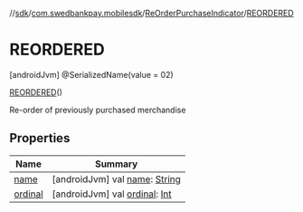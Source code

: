 //[sdk](../../../../index.md)/[com.swedbankpay.mobilesdk](../../index.md)/[ReOrderPurchaseIndicator](../index.md)/[REORDERED](index.md)



# REORDERED  
 [androidJvm] @SerializedName(value = 02)  
  
[REORDERED](index.md)()  


Re-order of previously purchased merchandise

   


## Properties  
  
|  Name |  Summary | 
|---|---|
| <a name="com.swedbankpay.mobilesdk/ReOrderPurchaseIndicator.REORDERED/name/#/PointingToDeclaration/"></a>[name](name.md)| <a name="com.swedbankpay.mobilesdk/ReOrderPurchaseIndicator.REORDERED/name/#/PointingToDeclaration/"></a> [androidJvm] val [name](name.md): [String](https://kotlinlang.org/api/latest/jvm/stdlib/kotlin/-string/index.html)   <br>|
| <a name="com.swedbankpay.mobilesdk/ReOrderPurchaseIndicator.REORDERED/ordinal/#/PointingToDeclaration/"></a>[ordinal](ordinal.md)| <a name="com.swedbankpay.mobilesdk/ReOrderPurchaseIndicator.REORDERED/ordinal/#/PointingToDeclaration/"></a> [androidJvm] val [ordinal](ordinal.md): [Int](https://kotlinlang.org/api/latest/jvm/stdlib/kotlin/-int/index.html)   <br>|


